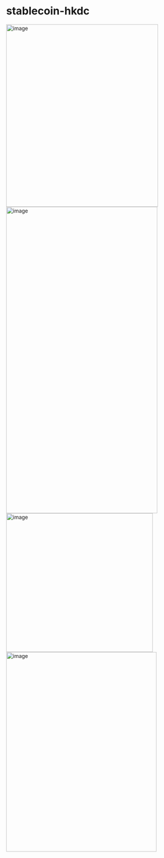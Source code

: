 # stablecoin-hkdc

<img width="407" height="489" alt="image" src="https://github.com/user-attachments/assets/244aa279-4362-47ad-9106-042a0d8272b3" />

<img width="405" height="821" alt="image" src="https://github.com/user-attachments/assets/6b30733a-9e22-4b2c-b761-6520486ba683" />

<img width="393" height="372" alt="image" src="https://github.com/user-attachments/assets/ac5ad0d5-69fb-45eb-b4ef-441178cc7390" />

<img width="403" height="535" alt="image" src="https://github.com/user-attachments/assets/a7ac3589-f2ca-4046-b2bc-85b9f9170b43" />


